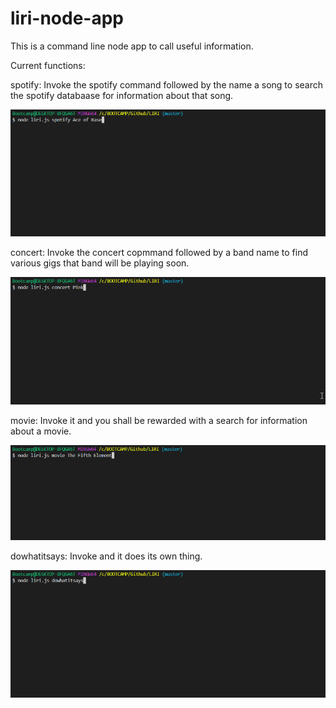 # liri-node-app

This is a command line node app to call useful information.

Current functions:

spotify: Invoke the spotify command followed by the name a song to search the spotify databaase for information about that song.

![](lirispotify.gif)

concert: Invoke the concert copmmand followed by a band name to find various gigs that band will be playing soon.

![](liriconcert.gif)

movie: Invoke it and you shall be rewarded with a search for information about a movie.

![](lirimovie.gif)

dowhatitsays: Invoke and it does its own thing.

![](liridowhatitsays.gif)
